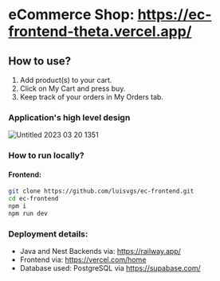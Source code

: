 # eCommerce Shop: https://ec-frontend-theta.vercel.app/

## How to use?
1. Add product(s) to your cart.
2. Click on My Cart and press buy.
3. Keep track of your orders in My Orders tab.
   
### Application's high level design
![Untitled 2023 03 20 1351](https://iili.io/JpCjaXS.png)

### How to run locally?
#### Frontend:
```sh
git clone https://github.com/luisvgs/ec-frontend.git
cd ec-frontend
npm i
npm run dev
```
### Deployment details:
- Java and Nest Backends via: https://railway.app/
- Frontend via: https://vercel.com/home
- Database used: PostgreSQL via https://supabase.com/
